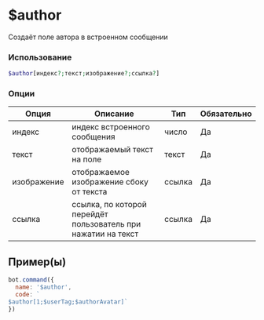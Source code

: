 # $author
Создаёт поле автора в встроенном сообщении
### Использование
```php
$author[индекс?;текст;изображение?;ссылка?]
```

### Опции

| Опция | Описание | Тип | Обязательно |
|--------|-------------|------|----------|
| индекс | индекс встроенного сообщения | число | Да |  
| текст | отображаемый текст на поле | текст | Да |  
| изображение | отображаемое изображение сбоку от текста | ссылка | Да |  
| ссылка | ссылка, по которой перейдёт пользователь при нажатии на текст | ссылка | Да |  
## Пример(ы)

```javascript
bot.command({
  name: '$author',
  code: `
$author[1;$userTag;$authorAvatar]`
})
```